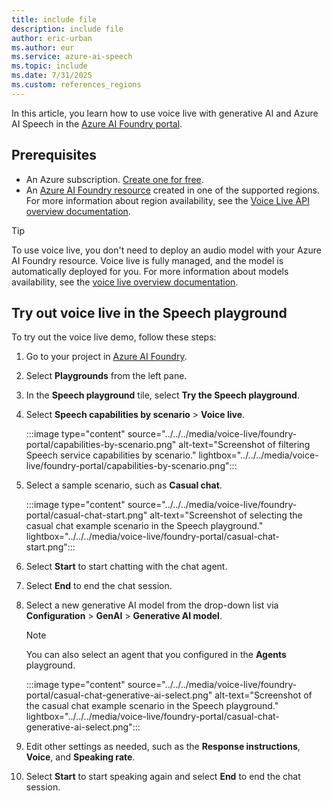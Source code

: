 ```yaml
---
title: include file
description: include file
author: eric-urban
ms.author: eur
ms.service: azure-ai-speech
ms.topic: include
ms.date: 7/31/2025
ms.custom: references_regions
---
```


In this article, you learn how to use voice live with generative AI and Azure AI Speech in the [Azure AI Foundry portal](https://ai.azure.com/?cid=learnDocs).

## Prerequisites

- An Azure subscription. <a href="https://azure.microsoft.com/free/ai-services" target="_blank">Create one for free</a>.
- An [Azure AI Foundry resource](../../../../multi-service-resource.md) created in one of the supported regions. For more information about region availability, see the [Voice Live API overview documentation](../../../voice-live.md).

> [!TIP]
> To use voice live, you don't need to deploy an audio model with your Azure AI Foundry resource. Voice live is fully managed, and the model is automatically deployed for you. For more information about models availability, see the [voice live overview documentation](../../../voice-live.md).

## Try out voice live in the Speech playground

To try out the voice live demo, follow these steps:

1. Go to your project in [Azure AI Foundry](https://ai.azure.com/?cid=learnDocs). 
1. Select **Playgrounds** from the left pane.
1. In the **Speech playground** tile, select **Try the Speech playground**.
1. Select **Speech capabilities by scenario** > **Voice live**.

   :::image type="content" source="../../../media/voice-live/foundry-portal/capabilities-by-scenario.png" alt-text="Screenshot of filtering Speech service capabilities by scenario." lightbox="../../../media/voice-live/foundry-portal/capabilities-by-scenario.png":::

1. Select a sample scenario, such as **Casual chat**.

   :::image type="content" source="../../../media/voice-live/foundry-portal/casual-chat-start.png" alt-text="Screenshot of selecting the casual chat example scenario in the Speech playground." lightbox="../../../media/voice-live/foundry-portal/casual-chat-start.png":::

1. Select **Start** to start chatting with the chat agent.

1. Select **End** to end the chat session.

1. Select a new generative AI model from the drop-down list via **Configuration** > **GenAI** > **Generative AI model**. 

   > [!NOTE]
   > You can also select an agent that you configured in the **Agents** playground.

   :::image type="content" source="../../../media/voice-live/foundry-portal/casual-chat-generative-ai-select.png" alt-text="Screenshot of the casual chat example scenario in the Speech playground." lightbox="../../../media/voice-live/foundry-portal/casual-chat-generative-ai-select.png":::

1. Edit other settings as needed, such as the **Response instructions**, **Voice**, and **Speaking rate**.

1. Select **Start** to start speaking again and select **End** to end the chat session.
